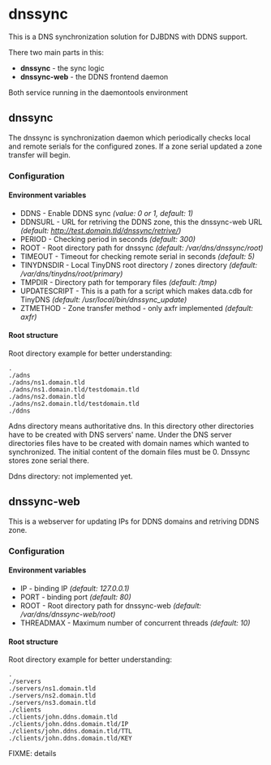 # dnssync
This is a DNS synchronization solution for DJBDNS with DDNS support.

There two main parts in this:
* **dnssync** - the sync logic
* **dnssync-web** - the DDNS frontend daemon

Both service running in the daemontools environment

## dnssync

The dnssync is synchronization daemon which periodically checks local and remote serials for the configured zones. If a zone serial updated a zone transfer will begin.

### Configuration

#### Environment variables

* DDNS - Enable DDNS sync *(value: 0 or 1, default: 1)*
* DDNSURL - URL for retriving the DDNS zone, this the dnssync-web URL *(default: http://test.domain.tld/dnssync/retrive/)*
* PERIOD - Checking period in seconds *(default: 300)*
* ROOT - Root directory path for dnssync *(default: /var/dns/dnssync/root)*
* TIMEOUT - Timeout for checking remote serial in seconds *(default: 5)*
* TINYDNSDIR - Local TinyDNS root directory / zones directory *(default: /var/dns/tinydns/root/primary)*
* TMPDIR - Directory path for temporary files *(default: /tmp)*
* UPDATESCRIPT - This is a path for a script which makes data.cdb for TinyDNS *(default: /usr/local/bin/dnssync_update)*
* ZTMETHOD - Zone transfer method - only axfr implemented *(default: axfr)*

#### Root structure

Root directory example for better understanding:
```
.
./adns
./adns/ns1.domain.tld
./adns/ns1.domain.tld/testdomain.tld
./adns/ns2.domain.tld
./adns/ns2.domain.tld/testdomain.tld
./ddns
```

Adns directory means authoritative dns. In this directory other directories have to be created with DNS servers' name.
Under the DNS server directories files have to be created with domain names which wanted to synchronized. The initial
content of the domain files must be 0. Dnssync stores zone serial there.

Ddns directory: not implemented yet.

## dnssync-web

This is a webserver for updating IPs for DDNS domains and retriving DDNS zone.

### Configuration

#### Environment variables

* IP - binding IP *(default: 127.0.0.1)*
* PORT - binding port *(default: 80)*
* ROOT - Root directory path for dnssync-web *(default: /var/dns/dnssync-web/root)*
* THREADMAX - Maximum number of concurrent threads *(default: 10)*

#### Root structure

Root directory example for better understanding:

```
.
./servers
./servers/ns1.domain.tld
./servers/ns2.domain.tld
./servers/ns3.domain.tld
./clients
./clients/john.ddns.domain.tld
./clients/john.ddns.domain.tld/IP
./clients/john.ddns.domain.tld/TTL
./clients/john.ddns.domain.tld/KEY
```

FIXME: details
